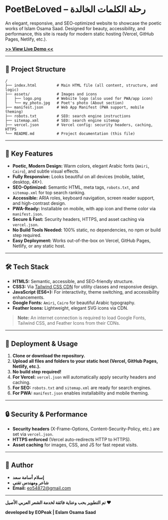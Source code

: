 # PoetBeLoved – رحلة الكلمات الخالدة

An elegant, responsive, and SEO-optimized website to showcase the poetic works of Islam Osama Saad. Designed for beauty, accessibility, and performance, this site is ready for modern static hosting (Vercel, GitHub Pages, Netlify, etc.).

[**>> View Live Demo <<**](https://poetbeloved.vercel.app/)

---

## 📁 Project Structure

```
/
├── index.html         # Main HTML file (all content, structure, and logic)
├── assets/            # Images and icons
│   ├── logo.png       # Website logo (also used for PWA/app icon)
│   └── my_photo.jpg   # Poet's photo (About section)
├── manifest.json      # Web App Manifest (PWA support, mobile theming)
├── robots.txt         # SEO: search engine instructions
├── sitemap.xml        # SEO: search engine sitemap
├── vercel.json        # Vercel config: security headers, caching, HTTPS
└── README.md          # Project documentation (this file)
```

---

## 🌟 Key Features

- **Poetic, Modern Design:** Warm colors, elegant Arabic fonts (`Amiri`, `Cairo`), and subtle visual effects.
- **Fully Responsive:** Looks beautiful on all devices (mobile, tablet, desktop, 4K+).
- **SEO-Optimized:** Semantic HTML, meta tags, `robots.txt`, and `sitemap.xml` for top search ranking.
- **Accessible:** ARIA roles, keyboard navigation, screen reader support, and high-contrast design.
- **PWA-Ready:** Installable on mobile, with app icon and theme color via `manifest.json`.
- **Secure & Fast:** Security headers, HTTPS, and asset caching via `vercel.json`.
- **No Build Tools Needed:** 100% static, no dependencies, no npm or build step required.
- **Easy Deployment:** Works out-of-the-box on Vercel, GitHub Pages, Netlify, or any static host.

---

## 🛠️ Tech Stack

- **HTML5:** Semantic, accessible, and SEO-friendly structure.
- **CSS3:** Via [Tailwind CSS CDN](https://cdn.tailwindcss.com) for utility classes and responsive design.
- **JavaScript (ES6+):** For interactivity, theme switching, and accessibility enhancements.
- **Google Fonts:** `Amiri`, `Cairo` for beautiful Arabic typography.
- **Feather Icons:** Lightweight, elegant SVG icons via CDN.

> **Note:** An internet connection is required to load Google Fonts, Tailwind CSS, and Feather Icons from their CDNs.

---

## 🚀 Deployment & Usage

1. **Clone or download the repository.**
2. **Upload all files and folders to your static host (Vercel, GitHub Pages, Netlify, etc.).**
3. **No build step required!**
4. **For Vercel:** `vercel.json` will automatically apply security headers and caching.
5. **For SEO:** `robots.txt` and `sitemap.xml` are ready for search engines.
6. **For PWA:** `manifest.json` enables installability and mobile theming.

---

## 🔒 Security & Performance

- **Security headers** (X-Frame-Options, Content-Security-Policy, etc.) are set via `vercel.json`.
- **HTTPS enforced** (Vercel auto-redirects HTTP to HTTPS).
- **Asset caching** for images, CSS, and JS for fast repeat visits.

---

## 👤 Author

- **إسلام أسامة سعد**
- **شاعر ومهندس تقني**
- **Email:** eo54872@gmail.com

---

**تم التطوير بحب وعناية فائقة لخدمة الشعر العربي الأصيل ❤️**

**developed by EOPeak | Eslam Osama Saad**
